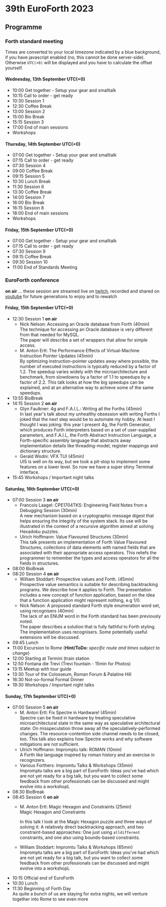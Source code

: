 # 39th EuroForth 2023

## Programme


### Forth standard meeting
Times are converted to your local timezone indicated by a blue background, if you have javascript enabled (no, this cannot be done server-side). \
Otherwise `UTC(+0)` will be displayed and you have to calculate the offset yourself.

#### Wednesday, 13th September UTC(+0)
- 10:00 Get together - Setup your gear and smalltalk  
- 10:15 Call to order - get ready  
- 10:30 Session 1  
- 12:30 Coffee Break  
- 13:00 Session 2  
- 15:00 Bio Break  
- 15:15 Session 3  
- 17:00 End of main sessions  
- Workshops

#### Thursday, 14th September UTC(+0)
- 07:00 Get together - Setup your gear and smalltalk  
- 07:15 Call to order - get ready  
- 07:30 Session 4  
- 09:00 Coffee Break
- 09:15 Session 5  
- 10:30 Lunch Break  
- 11:30 Session 6  
- 13:30 Coffee Break  
- 14:00 Session 7  
- 16:00 Bio Break  
- 16:15 Session 8  
- 18:00 End of main sessions  
- Workshops

#### Friday, 15th September UTC(+0)
- 07:00 Get together - Setup your gear and smalltalk  
- 07:15 Call to order - get ready
- 07:30 Session 9  
- 09:15 Coffee Break  
- 09:30 Session 10  
- 11:00 End of Standards Meeting


### EuroForth conference
**on air** ... these session are streamed live on [twitch](https://www.twitch.tv/4ther), recorded and shared on [youtube](https://www.youtube.com/channel/UC_mpkwOO_1ILd66GUTNVPQg) for future generations to enjoy and to rewatch

#### Friday, 15th September UTC(+0)
- 12:30 Session 1 **on air**
  - Nick Nelson:  Accessing an Oracle database from Forth (40min)  
    The technique for accessing an Oracle database is very different from that needed for MySQL.   
    The paper will describe a set of wrappers that allow for simple access.
  - M. Anton Ertl: The Performance Effects of Virtual-Machine Instruction Pointer Updates  (45min)  
    By optimizing instruction-pointer updates away where possible, the number of executed instructions is typically reduced by a factor of 1.2.  The speedup varies widely with the microarchitecture and benchmark, from slowdowns by a factor of 1.1 to speedups by a factor of 2.2.  This talk looks at how the big speedups can be explained, and at an alternative way to achieve some of the same speedups.
- 13:55 BioBreak
- 14:15 Session 2 **on air**
  - Glyn Faulkner: 4g and F.A.I.L.: Writing all the Forths (45min)  
    In last year's talk about my unhealthy obsession with writing Forths I joked that the next step would be to automate my hobby. At least I thought I was joking: this year I present 4g, the Forth Generator, which produces Forth interpreters based on a set of user-supplied parameters, and F.A.I.L, the Forth Abstract Instruction Language, a Forth-specific assembly language that abstracts away implementation details like threading-model, register mappings and dictionary structure.
  - Gerald Wodni: VFX TUI (45min)  
    UI5 is well on its way, but we took a pit-stop to implement some features on a lower level. So now we have a super shiny Terminal interface.
- 15:45  Workshops / Important night talks

#### Saturday, 16th September UTC(+0)
- 07:00 Session 3 **on air**
  - Francois Laagel: CPE1704TKS: Engineering Field Notes from a Debugging Session (30min)  
    A new mechanism based on a cryptographic message digest that helps ensuring the integrity of the system stack. Its use will be illustrated in the context of a recursive algorithm aimed at solving Hexadoku puzzles.
  - Ulrich Hoffmann: Value Flavoured Structures (30min)  
    This talk presents an implementation of Forth Value Flavoured Structures, collections of data elements with named fields that are associated with their appropriate access operators. This reliefs the programmer to remember the types and access operators for all the fields in structures.
- 08:00 BioBreak
- 08:20 Session 4 **on air**
  - William Stoddart: Prospective values and Forth. (45min)  
    Prospective value semantics is suitable for describing backtracking programs. We describe how it applies to Forth. The presentation includes a new concept of function application, based on the idea that a function application might represent nothing, e.g 1/0.
  - Nick Nelson: A proposed standard Forth style enumeration word set, using recognisers  (40min)  
    The lack of an ENUM word in the Forth standard has been previously noted.  
    The paper describes a solution that is fully faithful to Forth styling.  
    The implementation uses recognisers. Some potentially useful extensions will be discussed.
- 09:45  Lunch
- 11:00 Excursion to Rome (__Hint/ToDo:__ _specific route and times subject to change_)
- 12:00 Starting at Termini (train station
- 12:50 Fontana die Trevi (Trevi fountain - 15min for Photos)
- 13:15 Meetup with tour guide
- 13:30 Tour of the Colosseum, Roman Forum & Palatine Hill
- 16:30 Not-so-formal Formal Dinner
- 19:30 Workshops / Important night talks

#### Sunday, 17th September UTC(+0)
- 07:00 Session 5 **on air**
  - M. Anton Ertl:  Fix Spectre in Hardware!  (45min)  
    Spectre can be fixed in hardware by treating speculative microarchitectural state in the same way as speculative architectural state: On misspeculation throw away all the speculatively-performed changes.  The resource-contention side channel needs to be closed,  
    too.  This talk also explains how Spectre works and why software mitigations are not sufficient.
  - Ulrich Hoffmann: Impromptu talk: ROMAN (10min)  
    A Forth like language inspired by roman history and an exercise in recognizers.
  - Various Forthers: Impromtu Talks & Workshops (35min)  
    Impromptu talks are a big part of EuroForth: Ideas you've had which are not yet ready for a big talk, but you want to collect some feedback from other professionals can be discussed and might evolve into a workshopL
- 08:30 BioBreak
- 08:45 Session 6 **on air**
  - M. Anton Ertl:  Magic Hexagon and Constraints (25min)  
    Magic Hexagon and Constraints  
      
    In this talk I look at the Magic Hexagon puzzle and three ways of solving it: A relatively direct backtracking approach, and two constraint-based approaches: One just using `alldifferent` constraints, and one also using bounds-based constraints.
  - William Stoddart: Impromtu Talks & Workshops  (65min)  
    Impromptu talks are a big part of EuroForth: Ideas you've had which are not yet ready for a big talk, but you want to collect some feedback from other professionals can be discussed and might evolve into a workshopL
- 10:15  Official end of EuroForth
- 10:30 Lunch
- 11:30 Beginning of Forth Day  
  As quite a bunch of us are staying for extra nights, we will venture together into Rome to see even more

